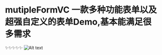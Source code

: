 # mutipleFormVC 一款多种功能表单以及超强自定义的表单Demo,基本能满足很多需求
:sparkles::sparkles::sparkles::sparkles::sparkles:
![Alt text](https://pan.baidu.com/disk/home#list/path=%2F)
